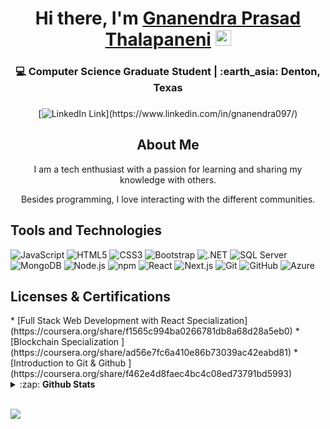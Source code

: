 <!-------------------------------------------------------Hi there, I'm Arun------------------------------>
<div align="center">
  <h1>Hi there, I'm <a href="https://www.linkedin.com/in/gnanendra097/" target="_blank">Gnanendra Prasad Thalapaneni</a> <img src="https://media.giphy.com/media/hvRJCLFzcasrR4ia7z/giphy.gif" width="25px"> </h1>
</div>
<div align="center">
  <h3>💻 Computer Science Graduate Student | :earth_asia: Denton, Texas <h3>
</div>

<!----------------------------------------------------Social links------------------------------------------->

<div align="center">
  
[![LinkedIn Link](https://img.shields.io/badge/linkedin/in/arun664%20-%230077B5.svg?&style=flat&logo=linkedin&logoColor=white")](https://www.linkedin.com/in/gnanendra097/)
</div>


<!---------------------------------------------------------- About Me---------------------------------------------------->
<div align="center">
  <h2>About Me</h2>
  <p>I am a tech enthusiast with a passion for learning and sharing my knowledge with others. </p> 
  <p>Besides programming, I love interacting with the different communities. </p>
</div>
<!-------------------------------------------------------Tools and Technologies----------------------------------------->

<h2>Tools and Technologies</h2>

![JavaScript](https://img.shields.io/badge/-JavaScript-yellow?style=flat-square&logo=javascript&logoColor=white)
![HTML5](https://img.shields.io/badge/-HTML5-E34F26?style=flat-square&logo=html5&logoColor=white)
![CSS3](https://img.shields.io/badge/-CSS3-1572B6?style=flat-square&logo=css3)
![Bootstrap](https://img.shields.io/badge/-Bootstrap-563D7C?style=flat-square&logo=bootstrap)
![.NET](https://img.shields.io/badge/-.NET%206.0-blueviolet)
![SQL Server](https://img.shields.io/badge/Microsoft_SQL_Server-CC2927)
![MongoDB](https://img.shields.io/badge/-MongoDB-13aa52?style=flat-square&logo=mongodb&logoColor=white)
![Node.js](https://img.shields.io/badge/-Nodejs-43853d?style=flat-square&logo=Node.js&logoColor=white)
![npm](https://img.shields.io/badge/-NPM-CB3837?style=flat-square&logo=npm&logoColor=white)
![React](https://img.shields.io/badge/-react-45b8d8?style=flat-square&logo=react&logoColor=white)
![Next.js](https://img.shields.io/badge/NextJs-000000?style=flat&logo=next.js&logoColor=white)
![Git](https://img.shields.io/badge/-Git-black?style=flat-square&logo=git&logoColor=white)
![GitHub](https://img.shields.io/badge/-GitHub-181717?style=flat-square&logo=github&logoColor=white)
![Azure](https://img.shields.io/badge/-Azure-007fff?style=flat-square&logo=microsoftazure&logoColor=white)


<!-------------------------------------------------------------Licenses & Certification	---------------------------------------->
<h2>Licenses & Certifications</h2>
  * [Full Stack Web Development with React Specialization](https://coursera.org/share/f1565c994ba0266781db8a68d28a5eb0)
  * [Blockchain Specialization ](https://coursera.org/share/ad56e7fc6a410e86b73039ac42eabd81)
  * [Introduction to Git & Github ](https://coursera.org/share/f462e4d8faec4bc4c08ed73791bd5993)

<!-----------------------------------------------------GitHub Stats ------------------------------------------------------>
<br>
<details>
  <summary>:zap: <b>Github Stats</b></summary>

  [![Gnanendra Prasad's github stats](https://github-readme-stats.vercel.app/api?username=gnanendra097&show_icons=true&theme=react)](https://github.com/gnanendra097/github-readme-stats)
  [![Top Langs](https://github-readme-stats.vercel.app/api/top-langs/?username=gnanendra097&langs_count=8&layout=compact&theme=react)](https://github.com/gnanendra097/github-readme-stats)

</details>
<br>

![](https://komarev.com/ghpvc/?username=gnanendra097)
